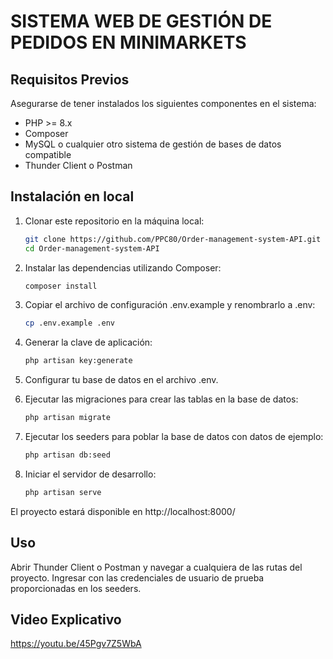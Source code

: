 # SISTEMA WEB DE GESTIÓN DE PEDIDOS EN MINIMARKETS

## Requisitos Previos

Asegurarse de tener instalados los siguientes componentes en el sistema:

- PHP >= 8.x
- Composer
- MySQL o cualquier otro sistema de gestión de bases de datos compatible
- Thunder Client o Postman

## Instalación en local

1. Clonar este repositorio en la máquina local:

   ```bash
   git clone https://github.com/PPC80/Order-management-system-API.git
   cd Order-management-system-API

2. Instalar las dependencias utilizando Composer:

    ```bash
    composer install
    
3. Copiar el archivo de configuración .env.example y renombrarlo a .env:

    ```bash
    cp .env.example .env
    
4. Generar la clave de aplicación:

    ```bash
    php artisan key:generate
    
5. Configurar tu base de datos en el archivo .env.

6. Ejecutar las migraciones para crear las tablas en la base de datos:

    ```bash
    php artisan migrate
    
7. Ejecutar los seeders para poblar la base de datos con datos de ejemplo:

    ```bash
    php artisan db:seed
    
8. Iniciar el servidor de desarrollo:

    ```bash
    php artisan serve

El proyecto estará disponible en http://localhost:8000/


## Uso

Abrir Thunder Client o Postman y navegar a cualquiera de las rutas del proyecto.
Ingresar con las credenciales de usuario de prueba proporcionadas en los seeders.

## Video Explicativo

https://youtu.be/45Pgv7Z5WbA
